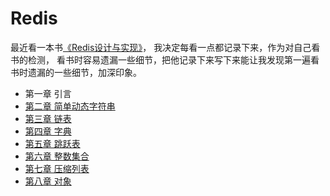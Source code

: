 # Redis
最近看一本书<a href="https://book.douban.com/subject/25900156/" target="_blank">《Redis设计与实现》</a>，
我决定每看一点都记录下来，作为对自己看书的检测，
看书时容易遗漏一些细节，把他记录下来写下来能让我发现第一遍看书时遗漏的一些细节，加深印象。

* 第一章 引言  
* [第二章 简单动态字符串](./2.md)  
* [第三章 链表](./3.md)  
* [第四章 字典](./4.md)  
* [第五章 跳跃表](./5.md)  
* [第六章 整数集合](./6.md)  
* [第七章 压缩列表](./7.md)  
* [第八章 对象](./8.md)  
